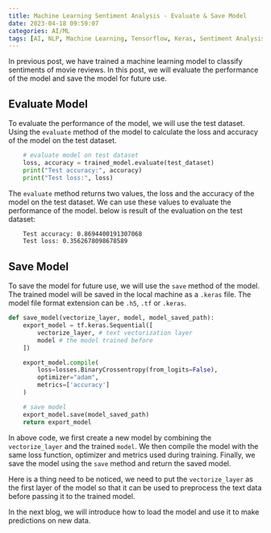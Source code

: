 ```yaml
---
title: Machine Learning Sentiment Analysis - Evaluate & Save Model
date: 2023-04-18 09:59:07
categories: AI/ML
tags: [AI, NLP, Machine Learning, Tensorflow, Keras, Sentiment Analysis]
---
```


In previous post, we have trained a machine learning model to classify sentiments of movie reviews. In this post, we will evaluate the performance of the model and save the model for future use.

## Evaluate Model
To evaluate the performance of the model, we will use the test dataset. Using the `evaluate` method of the model to calculate the loss and accuracy of the model on the test dataset.

``` python
    # evaluate model on test dataset
    loss, accuracy = trained_model.evaluate(test_dataset)
    print("Test accuracy:", accuracy)
    print("Test loss:", loss)
```

The `evaluate` method returns two values, the loss and the accuracy of the model on the test dataset. We can use these values to evaluate the performance of the model. below is result of the evaluation on the test dataset:

``` bash
    Test accuracy: 0.8694400191307068
    Test loss: 0.3562678098678589
```

## Save Model
To save the model for future use, we will use the `save` method of the model. The trained model will be saved in the local machine as a `.keras` file. The model file format extension can be `.h5`, `.tf` or `.keras`.

``` python
def save_model(vectorize_layer, model, model_saved_path):
    export_model = tf.keras.Sequential([
        vectorize_layer, # text vectorization layer
        model # the model trained before
    ])

    export_model.compile(
        loss=losses.BinaryCrossentropy(from_logits=False), 
        optimizer="adam", 
        metrics=['accuracy']
    )

    # save model
    export_model.save(model_saved_path)
    return export_model
```

In above code, we first create a new model by combining the `vectorize_layer` and the trained `model`. We then compile the model with the same loss function, optimizer and metrics used during training. Finally, we save the model using the `save` method and return the saved model. 

Here is a thing need to be noticed, we need to put the `vectorize_layer` as the first layer of the model so that it can be used to preprocess the text data before passing it to the trained model.

In the next blog, we will introduce how to load the model and use it to make predictions on new data.